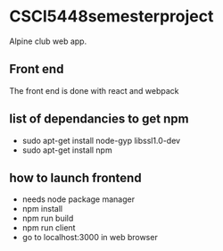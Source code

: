 # CSCI5448semesterproject
Alpine club web app. 

## Front end
The front end is done with react and webpack



## list of dependancies to get npm
- sudo apt-get install node-gyp libssl1.0-dev
- sudo apt-get install npm


## how to launch frontend
- needs node package manager
- npm install
- npm run build
- npm run client
- go to localhost:3000 in web browser